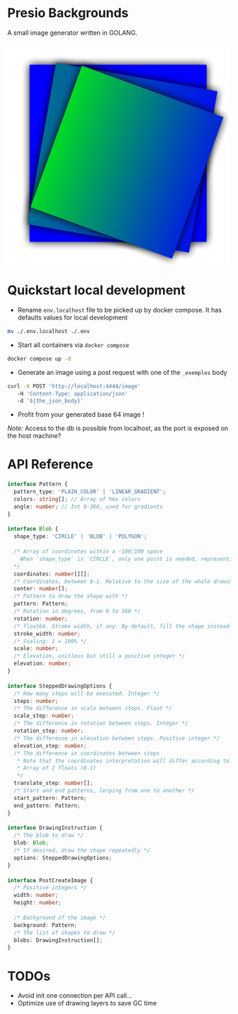 # Presio Backgrounds

A small image generator written in GOLANG.

![test](./generator/out.png)

# Quickstart local development

- Rename `env.localhost` file to be picked up by docker compose. It has defaults values for local development

```bash
mv ./.env.localhost ./.env
```

- Start all containers via `docker compose`

```bash
docker compose up -d
```

- Generate an image using a post request with one of the `_exemples` body

```bash
curl -X POST 'http://localhost:4444/image'
   -H 'Content-Type: application/json'
   -d '${the_json_body}'
```

- Profit from your generated base 64 image !

_Note:_ Access to the db is possible from localhost, as the port is exposed on the host machine?

# API Reference

```typescript
interface Pattern {
  pattern_type: 'PLAIN_COLOR' | 'LINEAR_GRADIENT';
  colors: string[]; // Array of hex colors
  angle: number; // Int 0-360, used for gradients
}

interface Blob {
  shape_type: 'CIRCLE' | 'BLOB' | 'POLYGON';

  /* Array of coordinates within a -100;100 space
    When `shape_type` is `CIRCLE`, only one point is needed, representing the radius of the circle
  */
  coordinates: number[][];
  /* Coordinates, between 0-1. Relative to the size of the whole drawing area */
  center: number[];
  /* Pattern to draw the shape with */
  pattern: Pattern;
  /* Rotation in degrees, from 0 to 360 */
  rotation: number;
  /* float64. Stroke width, if any. By default, fill the shape instead  */
  stroke_width: number;
  /* Scaling: 1 = 100% */
  scale: number;
  /* Elevation, unitless but still a positive integer */
  elevation: number;
}

interface SteppedDrawingOptions {
  /* How many steps will be executed. Integer */
  steps: number;
  /* The difference in scale between steps. Float */
  scale_step: number;
  /* The difference in rotation between steps. Integer */
  rotation_step: number;
  /* The difference in elevation between steps. Positive integer */
  elevation_step: number;
  /* The difference in coordinates between steps
   * Note that the coordinates interpretation will differ according to Blob settings
   * Array of 2 floats (0-1)
   */
  translate_step: number[];
  /* Start and end patterns, lerping from one to another */
  start_pattern: Pattern;
  end_pattern: Pattern;
}

interface DrawingInstruction {
  /* The blob to draw */
  blob: Blob;
  /* If desired, draw the shape repeatedly */
  options: SteppedDrawingOptions;
}

interface PostCreateImage {
  /* Positive integers */
  width: number;
  height: number;

  /* Background of the image */
  background: Pattern;
  /* The list of shapes to draw */
  blobs: DrawingInstruction[];
}
```

# TODOs

- Avoid init one connection per API call...
- Optimize use of drawing layers to save GC time
